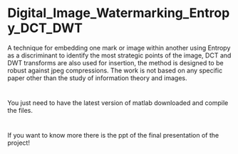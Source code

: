# Digital_Image_Watermarking_Entropy_DCT_DWT
A technique for embedding one mark or image within another using Entropy as a discriminant to identify the most strategic points of the image, DCT and DWT transforms are also used for insertion, the method is designed to be robust against jpeg compressions.
The work is not based on any specific paper other than the study of information theory and images. 
#
You just need to have the latest version of matlab downloaded and compile the files.
#
If you want to know more there is the ppt of the final presentation of the project!
